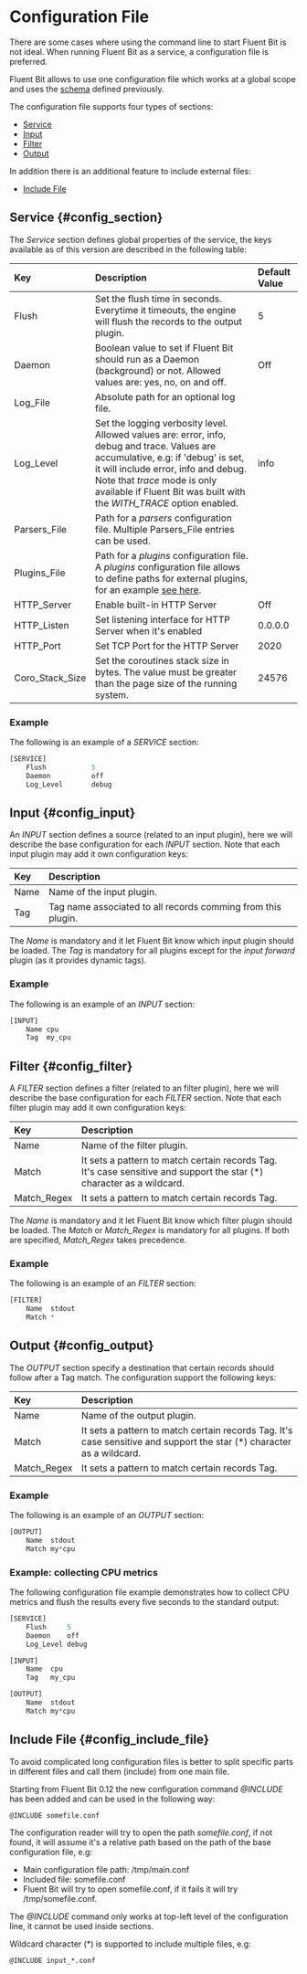 # Configuration File

There are some cases where using the command line to start Fluent Bit is not ideal. When running Fluent Bit as a service, a configuration file is preferred.

Fluent Bit allows to use one configuration file which works at a global scope and uses the [schema](https://github.com/fluent/fluent-bit-docs/tree/ad9d80e5490bd5d79c86955c5689db1cb4cf89db/configuration/configuration_schema.md) defined previously.

The configuration file supports four types of sections:

* [Service](file.md#config_section)
* [Input](file.md#config_input)
* [Filter](file.md#config_filter)
* [Output](file.md#config_output)

In addition there is an additional feature to include external files:

* [Include File](file.md#config_include_file)

## Service {#config_section}

The _Service_ section defines global properties of the service, the keys available as of this version are described in the following table:

| Key | Description | Default Value |
| :--- | :--- | :--- |
| Flush | Set the flush time in seconds. Everytime it timeouts, the engine will flush the records to the output plugin. | 5 |
| Daemon | Boolean value to set if Fluent Bit should run as a Daemon \(background\) or not. Allowed values are: yes, no, on and off. | Off |
| Log\_File | Absolute path for an optional log file. |  |
| Log\_Level | Set the logging verbosity level. Allowed values are: error, info, debug and trace. Values are accumulative, e.g: if 'debug' is set, it will include error, info and debug. Note that _trace_ mode is only available if Fluent Bit was built with the _WITH\_TRACE_ option enabled. | info |
| Parsers\_File | Path for a _parsers_ configuration file. Multiple Parsers\_File entries can be used. |  |
| Plugins\_File | Path for a _plugins_ configuration file. A _plugins_ configuration file allows to define paths for external plugins, for an example [see here](https://github.com/fluent/fluent-bit/blob/master/conf/plugins.conf). ||
| HTTP\_Server | Enable built-in HTTP Server | Off |
| HTTP\_Listen | Set listening interface for HTTP Server when it's enabled | 0.0.0.0 |
| HTTP\_Port | Set TCP Port for the HTTP Server | 2020 |
| Coro_Stack_Size | Set the coroutines stack size in bytes. The value must be greater than the page size of the running system. | 24576 |

### Example

The following is an example of a _SERVICE_ section:

```python
[SERVICE]
    Flush           5
    Daemon          off
    Log_Level       debug
```

## Input {#config_input}

An _INPUT_ section defines a source \(related to an input plugin\), here we will describe the base configuration for each _INPUT_ section. Note that each input plugin may add it own configuration keys:

| Key | Description |
| :--- | :--- |
| Name | Name of the input plugin. |
| Tag | Tag name associated to all records comming from this plugin. |

The _Name_ is mandatory and it let Fluent Bit know which input plugin should be loaded. The _Tag_ is mandatory for all plugins except for the _input forward_ plugin \(as it provides dynamic tags\).

### Example

The following is an example of an _INPUT_ section:

```python
[INPUT]
    Name cpu
    Tag  my_cpu
```

## Filter {#config_filter}

A _FILTER_ section defines a filter \(related to an filter plugin\), here we will describe the base configuration for each _FILTER_ section. Note that each filter plugin may add it own configuration keys:

| Key | Description |  |
| :--- | :--- | :--- |
| Name | Name of the filter plugin. |  |
| Match | It sets a pattern to match certain records Tag. It's case sensitive and support the star \(\*\) character as a wildcard. |  |
| Match_Regex | It sets a pattern to match certain records Tag. |  |

The _Name_ is mandatory and it let Fluent Bit know which filter plugin should be loaded. The _Match_ or _Match_Regex_ is mandatory for all plugins. If both are specified, _Match_Regex_ takes precedence.

### Example

The following is an example of an _FILTER_ section:

```python
[FILTER]
    Name  stdout
    Match *
```

## Output {#config_output}

The _OUTPUT_ section specify a destination that certain records should follow after a Tag match. The configuration support the following keys:

| Key | Description |
| :--- | :--- |
| Name | Name of the output plugin. |
| Match | It sets a pattern to match certain records Tag. It's case sensitive and support the star \(\*\) character as a wildcard. |
| Match_Regex | It sets a pattern to match certain records Tag. |

### Example

The following is an example of an _OUTPUT_ section:

```python
[OUTPUT]
    Name  stdout
    Match my*cpu
```

### Example: collecting CPU metrics

The following configuration file example demonstrates how to collect CPU metrics and flush the results every five seconds to the standard output:

```python
[SERVICE]
    Flush     5
    Daemon    off
    Log_Level debug

[INPUT]
    Name  cpu
    Tag   my_cpu

[OUTPUT]
    Name  stdout
    Match my*cpu
```

## Include File {#config_include_file}

To avoid complicated long configuration files is better to split specific parts in different files and call them \(include\) from one main file.

Starting from Fluent Bit 0.12 the new configuration command _@INCLUDE_ has been added and can be used in the following way:

```text
@INCLUDE somefile.conf
```

The configuration reader will try to open the path _somefile.conf_, if not found, it will assume it's a relative path based on the path of the base configuration file, e.g:

* Main configuration file path: /tmp/main.conf
* Included file: somefile.conf
* Fluent Bit will try to open somefile.conf, if it fails it will try /tmp/somefile.conf.

The _@INCLUDE_ command only works at top-left level of the configuration line, it cannot be used inside sections.

Wildcard character \(\*\) is supported to include multiple files, e.g:

```text
@INCLUDE input_*.conf
```
